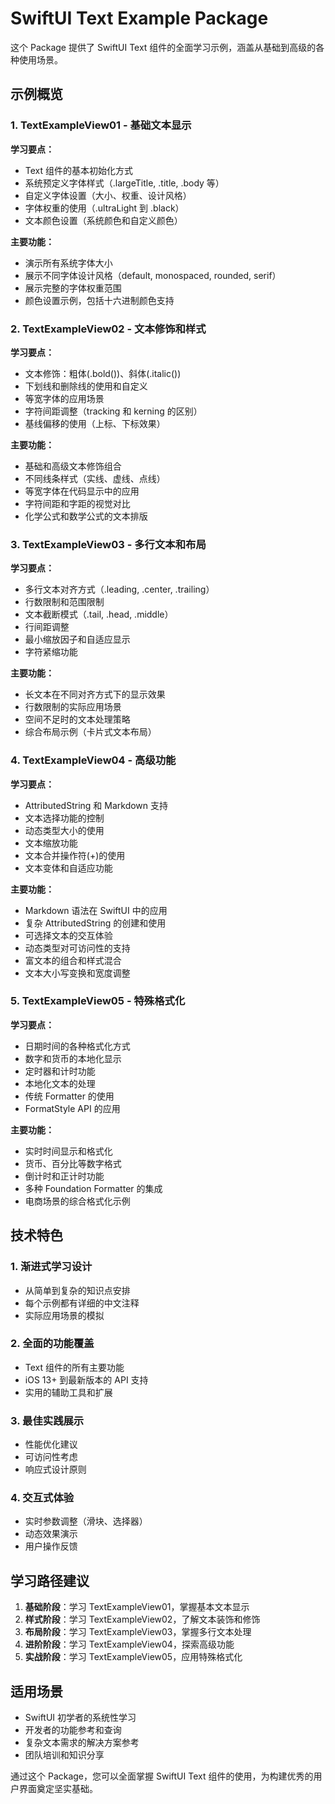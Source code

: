 # SwiftUI Text Example Package

这个 Package 提供了 SwiftUI Text 组件的全面学习示例，涵盖从基础到高级的各种使用场景。

## 示例概览

### 1. TextExampleView01 - 基础文本显示
**学习要点：**
- Text 组件的基本初始化方式
- 系统预定义字体样式（.largeTitle, .title, .body 等）
- 自定义字体设置（大小、权重、设计风格）
- 字体权重的使用（.ultraLight 到 .black）
- 文本颜色设置（系统颜色和自定义颜色）

**主要功能：**
- 演示所有系统字体大小
- 展示不同字体设计风格（default, monospaced, rounded, serif）
- 展示完整的字体权重范围
- 颜色设置示例，包括十六进制颜色支持

### 2. TextExampleView02 - 文本修饰和样式
**学习要点：**
- 文本修饰：粗体(.bold())、斜体(.italic())
- 下划线和删除线的使用和自定义
- 等宽字体的应用场景
- 字符间距调整（tracking 和 kerning 的区别）
- 基线偏移的使用（上标、下标效果）

**主要功能：**
- 基础和高级文本修饰组合
- 不同线条样式（实线、虚线、点线）
- 等宽字体在代码显示中的应用
- 字符间距和字距的视觉对比
- 化学公式和数学公式的文本排版

### 3. TextExampleView03 - 多行文本和布局
**学习要点：**
- 多行文本对齐方式（.leading, .center, .trailing）
- 行数限制和范围限制
- 文本截断模式（.tail, .head, .middle）
- 行间距调整
- 最小缩放因子和自适应显示
- 字符紧缩功能

**主要功能：**
- 长文本在不同对齐方式下的显示效果
- 行数限制的实际应用场景
- 空间不足时的文本处理策略
- 综合布局示例（卡片式文本布局）

### 4. TextExampleView04 - 高级功能
**学习要点：**
- AttributedString 和 Markdown 支持
- 文本选择功能的控制
- 动态类型大小的使用
- 文本缩放功能
- 文本合并操作符(+)的使用
- 文本变体和自适应功能

**主要功能：**
- Markdown 语法在 SwiftUI 中的应用
- 复杂 AttributedString 的创建和使用
- 可选择文本的交互体验
- 动态类型对可访问性的支持
- 富文本的组合和样式混合
- 文本大小写变换和宽度调整

### 5. TextExampleView05 - 特殊格式化
**学习要点：**
- 日期时间的各种格式化方式
- 数字和货币的本地化显示
- 定时器和计时功能
- 本地化文本的处理
- 传统 Formatter 的使用
- FormatStyle API 的应用

**主要功能：**
- 实时时间显示和格式化
- 货币、百分比等数字格式
- 倒计时和正计时功能
- 多种 Foundation Formatter 的集成
- 电商场景的综合格式化示例

## 技术特色

### 1. 渐进式学习设计
- 从简单到复杂的知识点安排
- 每个示例都有详细的中文注释
- 实际应用场景的模拟

### 2. 全面的功能覆盖
- Text 组件的所有主要功能
- iOS 13+ 到最新版本的 API 支持
- 实用的辅助工具和扩展

### 3. 最佳实践展示
- 性能优化建议
- 可访问性考虑
- 响应式设计原则

### 4. 交互式体验
- 实时参数调整（滑块、选择器）
- 动态效果演示
- 用户操作反馈

## 学习路径建议

1. **基础阶段**：学习 TextExampleView01，掌握基本文本显示
2. **样式阶段**：学习 TextExampleView02，了解文本装饰和修饰
3. **布局阶段**：学习 TextExampleView03，掌握多行文本处理
4. **进阶阶段**：学习 TextExampleView04，探索高级功能
5. **实战阶段**：学习 TextExampleView05，应用特殊格式化

## 适用场景

- SwiftUI 初学者的系统性学习
- 开发者的功能参考和查询
- 复杂文本需求的解决方案参考
- 团队培训和知识分享

通过这个 Package，您可以全面掌握 SwiftUI Text 组件的使用，为构建优秀的用户界面奠定坚实基础。
